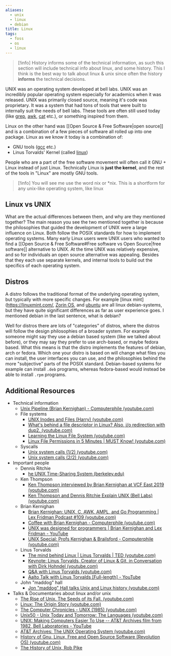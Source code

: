 ```yaml
---
aliases:
  - unix
  - linux
  - debian
title: Linux
tags:
  - foss
  - os
  - linux
---
```

>[!info]
> History informs some of the technical information, as such this section will include technical info about linux, and some history. This I think is the best way to talk about linux & unix since often the history **informs** the technical decisions.

UNIX was an operating system developed at bell labs. UNIX was an incredibly popular operating system especially for academics when it was released. UNIX was primarily closed source, meaning it's code was proprietary. It was a system that had tons of tools that were built to internally suit the needs of bell labs. These tools are often still used today (like [grep](https://www.gnu.org/software/grep/manual/grep.html), [awk](https://www.gnu.org/software/gawk/manual/gawk.html), [cat](https://www.gnu.org/software/coreutils/manual/html_node/cat-invocation.html#cat-invocation) etc.), or something inspired from them. 

Linux on the other hand was [[Open Source & Free Software|open source]] and is a combination of a few pieces of software all rolled up into one package. Linux as we know it today is a combination of:

- GNU tools ([gcc](https://gcc.gnu.org/) etc.)
- Linus Torvalds' Kernel (called [linux](https://github.com/torvalds/linux))

People who are a part of the free software movement will often call it GNU + Linux instead of just Linux. Technically Linux is **just the kernel**, and the rest of the tools in "Linux" are mostly GNU tools.

>[!info]
>You will see me use the word nix or \*nix. This is a shortform for any unix-like operating system, like linux

## Linux vs UNIX
What are the actual differences between them, and why are they mentioned together? The main reason you see the two mentioned together is because the philosophies that guided the development of UNIX were a large influence on Linux. Both follow the POSIX standards for how to implement operating systems. Many early Linux users were UNIX users who wanted to find a [[Open Source & Free Software#Free software vs Open Source|free software]] alternative to UNIX. At the time UNIX was relatively expensive, and so for individuals an open source alternative was appealing. Besides that they each use separate kernels, and internal tools to build out the specifics of each operating system.

## Distros
A distro follows the traditional format of the underlying operating system, but typically with more specific changes. For example [linux mint](https://linuxmint.com/, [Zorin OS](https://zorin.com/os/), and [ubuntu](https://ubuntu.com/) are all linux debian-systems, but they have quite significant differences as far as user experience goes. I mentioned debian in the last sentence, what is debian?

Well for distros there are lots of "categories" of distros, where the distros will follow the design philosophies of a broader system. For example someone might say they use a debian based system (like we talked about before), or they may say they prefer to use arch-based, or maybe fedora based. What this means is that the distro implements the features of debian, arch or fedora. Which one your distro is based on will change what files you can install, the user interfaces you can use, and the philosophies behind the more "subjective" parts of the POSIX standard. Debian-based systems for example can install `.deb` programs, whereas fedora-based would instead be able to install `.rpm` programs. 

## Additional Resources
- Technical information
	- [Unix Pipeline (Brian Kernighan) - Computerphile (youtube.com)](https://www.youtube.com/watch?v=bKzonnwoR2I)
	- File systems
		- [UNIX Inodes and Files (Harry) (youtube.com)](https://www.youtube.com/watch?v=3P8n1uC0tyI)
		- [What's behind a file descriptor in Linux? Also, i/o redirection with dup2. (youtube.com)](https://www.youtube.com/watch?v=rW_NV6rf0rM)
		- [Learning the Linux File System (youtube.com)](https://www.youtube.com/watch?v=HIXzJ3Rz9po)
		- [Linux File Permissions in 5 Minutes | MUST Know! (youtube.com)](https://www.youtube.com/watch?v=LnKoncbQBsM)
	- Syscalls
		- [Unix system calls (1/2) (youtube.com)](https://www.youtube.com/watch?v=xHu7qI1gDPA)
		- [Unix system calls (2/2) (youtube.com)](https://www.youtube.com/watch?v=2DrjQBL5FMU)
- Important people
	- Dennis Ritchie
		- [he UNIX Time-Sharing System (berkeley.edu)](https://dsf.berkeley.edu/cs262/unix.pdf)
	- Ken Thompson
		- [Ken Thompson interviewed by Brian Kernighan at VCF East 2019 (youtube.com)](https://www.youtube.com/watch?v=EY6q5dv_B-o)
		- [Ken Thompson and Dennis Ritchie Explain UNIX (Bell Labs) (youtube.com)](https://www.youtube.com/watch?v=JoVQTPbD6UY)
	- Brian Kernighan
		- [Brian Kernighan: UNIX, C, AWK, AMPL, and Go Programming | Lex Fridman Podcast #109 (youtube.com)](https://www.youtube.com/watch?v=O9upVbGSBFo)
		- [Coffee with Brian Kernighan - Computerphile (youtube.com)](https://www.youtube.com/watch?v=GNyQxXw_oMQ)
		- [UNIX was designed for programmers | Brian Kernighan and Lex Fridman - YouTube](https://www.youtube.com/watch?v=v0ON23Y4W68)
		- [UNIX Special: Profs Kernighan & Brailsford - Computerphile (youtube.com)](https://www.youtube.com/watch?v=vT_J6xc-Az0)
	- Linus Torvalds
		- [The mind behind Linux | Linus Torvalds | TED (youtube.com)](https://www.youtube.com/watch?v=o8NPllzkFhE)
		- [Keynote: Linus Torvalds, Creator of Linux & Git, in Conversation with Dirk Hohndel (youtube.com)](https://www.youtube.com/watch?v=OvuEYtkOH88)
		- [Q&A with Linus Torvalds (youtube.com)](https://www.youtube.com/watch?v=7SofmXIYvGM)
		- [Aalto Talk with Linus Torvalds [Full-length] - YouTube](https://www.youtube.com/watch?v=MShbP3OpASA)
	- John "maddog" hall
		- [Jon "maddog" Hall talks Unix and Linux history (youtube.com)](https://www.youtube.com/watch?v=EZMA3Ge144U)
- Talks & Documentaries about linux and/or unix
	- [The Rise of Unix. The Seeds of its Fall. (youtube.com)](https://www.youtube.com/watch?v=HADp3emVABg)
	- [Linux: The Origin Story (youtube.com)](https://www.youtube.com/watch?v=s7u7jBwIocU)
	- [The Computer Chronicles - UNIX (1985) (youtube.com)](https://www.youtube.com/watch?v=0DdoGPav3fc)
	- [Unix50 - Unix Today and Tomorrow: The Languages (youtube.com)](https://www.youtube.com/watch?v=xnCgoEyz31M)
	- [UNIX: Making Computers Easier To Use -- AT&T Archives film from 1982, Bell Laboratories - YouTube](https://www.youtube.com/watch?v=XvDZLjaCJuw)
	- [AT&T Archives: The UNIX Operating System (youtube.com)](https://www.youtube.com/watch?v=tc4ROCJYbm0)
	- [History of Gnu, Linux, Free and Open Source Software (Revolution OS) (youtube.com)](https://www.youtube.com/watch?v=vjMZssWMweA)
	- [The History of Unix, Rob Pike](https://youtu.be/_2NI6t2r_Hs?si=FV5i3UIYxLHOlP7u&t=220)
